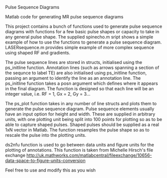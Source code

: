 Pulse Sequence Diagrams

Matlab code for generating MR pulse sequence diagrams

This project contains a bunch of functions used to generate pulse sequence diagrams with functions for a few basic pulse shapes or capacity to take in any general pulse shape. The supplied spinecho.m sript shows a simple example of how to use the functions to generate a pulse sequence diagram. LASERsequence.m provides simple example of more complex sequence using shaped RF and gradients. 

The pulse sequence lines are stored in structs, initialised using the ps_initline function. Annotation lines (such as arrows spanning a section of the sequnce to label TE) are also initialised using ps_initline function, passing an argument to identify the line as an annotation line. The ps_initline function takes a posn argument which defines where it appears in the final diagram. The function is designed so that each line will be an integer value, i.e. RF = 1, Gx = 2, Gy = 3...

The ps_plot function takes in any number of line structs and plots them to generate the pulse sequence diagram. Pulse sequence elements usually have an input option for height and width. These are supplied in arbitrary units, with one plotting unit being split into 100 points for plotting so as to be able to capture shaped pulses. Shaped pulses should be supplied as a real 1xN vector in Matlab. The function resamples the pulse shape so as to rescale the pulse into the plotting units.

ds2nfu function is used to go between data units and figure units for the plotting of annotations. This function is taken from Michelle Hirsch's file exchange http://uk.mathworks.com/matlabcentral/fileexchange/10656-data-space-to-figure-units-conversion

Feel free to use and modify this as you wish
